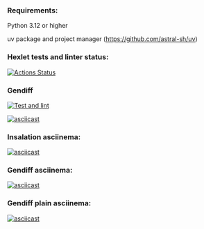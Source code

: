 ### Requirements:
Python 3.12 or higher

uv package and project manager (https://github.com/astral-sh/uv)

### Hexlet tests and linter status:
[![Actions Status](https://github.com/TheAlmightySolmyr/python-project-50/actions/workflows/hexlet-check.yml/badge.svg)](https://github.com/TheAlmightySolmyr/python-project-50/actions)

### Gendiff
[![Test and lint](https://github.com/TheAlmightySolmyr/python-project-50/actions/workflows/tests_and_lint.yml/badge.svg)](https://github.com/TheAlmightySolmyr/python-project-50/actions/workflows/tests_and_lint.yml)

[![asciicast](https://asciinema.org/a/AAmUPmKd1GZMyznkJ2W1DhoUx.svg)](https://asciinema.org/a/AAmUPmKd1GZMyznkJ2W1DhoUx)

### Insalation asciinema:
[![asciicast](https://asciinema.org/a/nyd0qZaZZ35qh3Ps63PYteVEX.svg)](https://asciinema.org/a/nyd0qZaZZ35qh3Ps63PYteVEX)

### Gendiff asciinema:
[![asciicast](https://asciinema.org/a/t7PSNVrSEfsgLDX097TjHXJ0Q.svg)](https://asciinema.org/a/t7PSNVrSEfsgLDX097TjHXJ0Q)

### Gendiff plain asciinema:
[![asciicast](https://asciinema.org/a/01tMmXOg39bKCBx9qEW52ufz0.svg)](https://asciinema.org/a/01tMmXOg39bKCBx9qEW52ufz0)